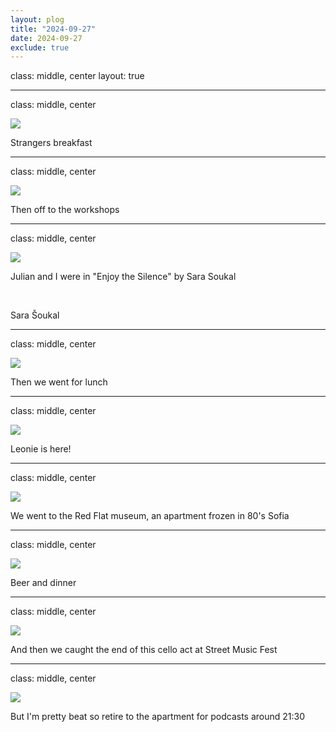 ```yaml
---
layout: plog
title: "2024-09-27"
date: 2024-09-27
exclude: true
---
```


class: middle, center
layout: true

---

class: middle, center

<img class="plog-picture" src="{{ site.baseurl }}/img/plog/2024-09-27/01.jpg" />

Strangers breakfast

---

class: middle, center

<img class="plog-picture" src="{{ site.baseurl }}/img/plog/2024-09-27/02.jpg" />

Then off to the workshops 

---

class: middle, center

<img class="plog-picture" src="{{ site.baseurl }}/img/plog/2024-09-27/03.jpg" />

Julian and I were in "Enjoy the Silence" by Sara Soukal

 

Sara Šoukal

 

---

class: middle, center

<img class="plog-picture" src="{{ site.baseurl }}/img/plog/2024-09-27/04.jpg" />

Then we went for lunch

---

class: middle, center

<img class="plog-picture" src="{{ site.baseurl }}/img/plog/2024-09-27/05.jpg" />

Leonie is here!

---

class: middle, center

<img class="plog-picture" src="{{ site.baseurl }}/img/plog/2024-09-27/06.jpg" />

We went to the Red Flat museum, an apartment frozen in 80's Sofia 

---

class: middle, center

<img class="plog-picture" src="{{ site.baseurl }}/img/plog/2024-09-27/07.jpg" />

Beer and dinner

---

class: middle, center

<img class="plog-picture" src="{{ site.baseurl }}/img/plog/2024-09-27/08.jpg" />

And then we caught the end of this cello act at Street Music Fest

---

class: middle, center

<img class="plog-picture" src="{{ site.baseurl }}/img/plog/2024-09-27/09.jpg" />

But I'm pretty beat so retire to the apartment for podcasts around 21:30

